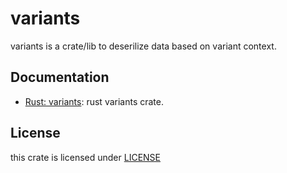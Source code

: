 # variants

variants is a crate/lib to deserilize data based on variant context.

## Documentation
  * [Rust: variants](./rust/README.md): rust variants crate.

## License

this crate is licensed under [LICENSE](./LICENSE)